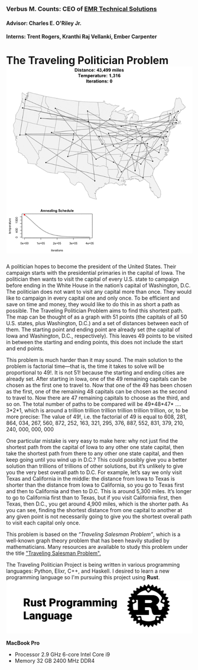 ### Verbus M. Counts: CEO of [EMR Technical Solutions](https://emrts.us/)
#### Advisor: Charles E. O'Riley Jr.
#### Interns: Trent Rogers, Kranthi Raj Vellanki, Ember Carpenter

# The Traveling Politician Problem   ![SCREENSHOT](./image/traveling_politician.gif)
A politician hopes to become the president of the United States. Their campaign starts with the presidential primaries in the capital of Iowa. The politician then wants to visit the capital of every U.S. state to campaign before ending in the White House in the nation’s capital of Washington, D.C. The politician does not want to visit any capital more than once. They would like to campaign in every capital one and only once. To be efficient and save on time and money, they would like to do this in as short a path as possible. The Traveling Politician Problem aims to find this shortest path. The map can be thought of as a graph with 51 points (the capitals of all 50 U.S. states, plus Washington, D.C.) and a set of distances between each of them. The starting point and ending point are already set (the capital of Iowa and Washington, D.C., respectively). This leaves 49 points to be visited in between the starting and ending points, this does not include the start and end points.

This problem is much harder than it may sound. The main solution to the problem is factorial time—that is, the time it takes to solve will be proportional to 49!. It is not 51! because the starting and ending cities are already set. After starting in Iowa, one of the 49 remaining capitals can be chosen as the first one to travel to. Now that one of the 49 has been chosen as the first, one of the remaining 48 capitals can be chosen as the second to travel to. Now there are 47 remaining capitals to choose as the third, and so on. The total number of paths to be compared will be 
49\*48\*47\* .... 3\*2\*1, which is around a trillion trillion trillion trillion trillion trillion, or, to be more precise:  The value of 49!, i.e. the factorial of 49 is equal to 
608, 281, 864, 034, 267, 560, 872, 252, 163, 321, 295, 376, 887, 552, 831, 379, 210, 240, 000, 000, 000

One particular mistake is very easy to make here: why not just find the shortest path from the capital of Iowa to any other one state capital, then take the shortest path from there to any other one state capital, and then keep going until you wind up in D.C.? This could possibly give you a better solution than trillions of trillions of other solutions, but it’s unlikely to give you the very best overall path to D.C. For example, let’s say we only visit Texas and California in the middle: the distance from Iowa to Texas is shorter than the distance from Iowa to California, so you go to Texas first and then to California and then to D.C. This is around 5,300 miles. It’s longer to go to California first than to Texas, but if you visit California first, then Texas, then D.C., you get around 4,900 miles, which is the shorter path. As you can see, finding the shortest distance from one capital to another at any given point is not necessarily going to give you the shortest overall path to visit each capital only once. 

This problem is based on the *“Traveling Salesman Problem”*, which is a well-known graph theory problem that has been heavily studied by mathematicians. Many resources are available to study this problem under the title ["Traveling Salesman Problem".](https://en.wikipedia.org/wiki/Travelling_salesman_problem)

The Traveling Politician Project is being written in various programming languages: Python, Elixr, C++, and Haskell. I desired to learn a new programming language so I'm pursuing this project using **Rust**. ![SCREENSHOT](./image/rust.png)

**MacBook Pro**
<ul>
<li>Processor 2.9 GHz 6-core Intel Core i9</li>
<li>Memory 32 GB 2400 MHz DDR4</li>
</ul>